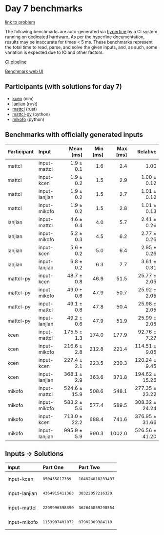 # Day 7 benchmarks

[link to problem](https://adventofcode.com/2024/day/7)

The following benchmarks are auto-generated via
[hyperfine](https://github.com/sharkdp/hyperfine) by a CI system running on
dedicated hardware. As per the hyperfine documentation, results may be
inaccurate for times < 5 ms. These benchmarks represent the total time to read,
parse, and solve the given inputs, and, as such, some variation is expected due
to IO and other factors.

[CI pipeline](http://ci.papercode.net:8080/teams/main/pipelines/aoc2024)

[Benchmark web UI](https://aoc.ancalagon.black)


## Participants (with solutions for day 7)

- [kcen](https://github.com/kcen/aoc2024) (nim)
- [lanjian](https://github.com/lanjian/aoc-2024) (rust)
- [mattcl](https://github.com/mattcl/aoc2024) (rust)
- [mattcl-py](https://github.com/mattcl/aoc2024-py) (python)
- [mikofo](https://github.com/mikofo/aoc2024) (python)


## Benchmarks with officially generated inputs

| Participant | Input | Mean [ms] | Min [ms] | Max [ms] | Relative |
|:---|:---|---:|---:|---:|---:|
| mattcl | input-mattcl | 1.9 ± 0.1 | 1.6 | 2.4 | 1.00 |
| mattcl | input-kcen | 1.9 ± 0.2 | 1.5 | 2.9 | 1.00 ± 0.12 |
| mattcl | input-lanjian | 1.9 ± 0.2 | 1.5 | 2.7 | 1.01 ± 0.12 |
| mattcl | input-mikofo | 1.9 ± 0.2 | 1.5 | 2.8 | 1.01 ± 0.13 |
| lanjian | input-mattcl | 4.6 ± 0.4 | 4.0 | 5.7 | 2.41 ± 0.26 |
| lanjian | input-mikofo | 5.2 ± 0.3 | 4.5 | 6.2 | 2.77 ± 0.26 |
| lanjian | input-kcen | 5.6 ± 0.2 | 5.0 | 6.4 | 2.95 ± 0.26 |
| lanjian | input-lanjian | 6.8 ± 0.2 | 6.3 | 7.7 | 3.61 ± 0.31 |
| mattcl-py | input-kcen | 48.7 ± 0.8 | 46.9 | 51.5 | 25.77 ± 2.05 |
| mattcl-py | input-mikofo | 49.0 ± 0.6 | 47.9 | 50.7 | 25.92 ± 2.05 |
| mattcl-py | input-mattcl | 49.1 ± 0.6 | 47.8 | 50.4 | 25.98 ± 2.05 |
| mattcl-py | input-lanjian | 49.2 ± 0.6 | 47.9 | 51.9 | 25.99 ± 2.05 |
| kcen | input-mattcl | 175.5 ± 1.3 | 174.0 | 177.9 | 92.76 ± 7.27 |
| kcen | input-mikofo | 216.6 ± 2.8 | 212.8 | 221.4 | 114.51 ± 9.05 |
| kcen | input-kcen | 227.4 ± 2.1 | 223.5 | 230.3 | 120.24 ± 9.45 |
| kcen | input-lanjian | 368.1 ± 2.9 | 363.6 | 371.8 | 194.62 ± 15.26 |
| mikofo | input-mattcl | 524.6 ± 15.9 | 508.6 | 548.1 | 277.35 ± 23.22 |
| mikofo | input-mikofo | 583.2 ± 5.6 | 577.4 | 589.5 | 308.32 ± 24.24 |
| mikofo | input-kcen | 713.0 ± 22.2 | 688.4 | 741.6 | 376.95 ± 31.66 |
| mikofo | input-lanjian | 995.9 ± 5.9 | 990.3 | 1002.0 | 526.56 ± 41.20 |


## Inputs -> Solutions

| Input | Part One | Part Two |
|:---|:---|:---|
|input-kcen|<pre>850435817339</pre>|<pre>104824810233437</pre>|
|input-lanjian|<pre>4364915411363</pre>|<pre>38322057216320</pre>|
|input-mattcl|<pre>2299996598890</pre>|<pre>362646859298554</pre>|
|input-mikofo|<pre>1153997401072</pre>|<pre>97902809384118</pre>|